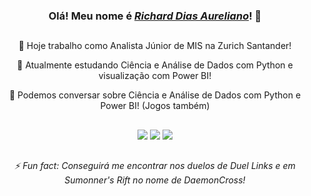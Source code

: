 <h3 align="center"> Olá! Meu nome é <a href="https://www.linkedin.com/in/richard-dias-aurelian/"><i>Richard Dias Aureliano</i></a>! 👋 </h3>

##

<p align="center"> 🔭 Hoje trabalho como Analista Júnior de MIS na Zurich Santander! </p>
<p align="center"> 🌱 Atualmente estudando Ciência e Análise de Dados com Python e visualização com Power BI! </p>
<p align="center"> 💬 Podemos conversar sobre Ciência e Análise de Dados com Python e Power BI! (Jogos também) </p>

##
 
<div align="center"> 
 <a href = "mailto:Richardd.aureliano@outlook.com"><img src="https://img.shields.io/badge/-Gmail-%23333?style=for-the-badge&logo=gmail&logoColor=white" target="_blank"></a> 
  <a href="https://www.linkedin.com/in/richard-dias-aurelian/" target="_blank"><img src="https://img.shields.io/badge/-LinkedIn-%230077B5?style=for-the-badge&logo=linkedin&logoColor=white" target="_blank"></a>
  <a href="https://www.instagram.com/rickey_ross/" target="_blank"><img src="https://img.shields.io/badge/-Instagram-%23E4405F?style=for-the-badge&logo=instagram&logoColor=white" target="_blank"></a>
</div>

##
  
<h6 align="center">⚡ Fun fact: Conseguirá me encontrar nos duelos de Duel Links e em Sumonner's Rift no nome de DaemonCross!</h6>
